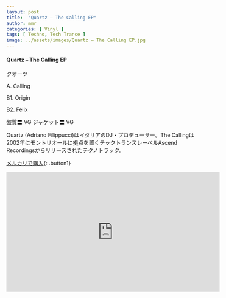 ```yaml
---
layout: post
title:  "Quartz – The Calling EP"
author: mmr
categories: [ Vinyl ]
tags: [ Techno, Tech Trance ]
image: ../assets/images/Quartz – The Calling EP.jpg
---
```


#### Quartz – The Calling EP

クオーツ

A. Calling

B1. Origin

B2. Felix

盤質〓 VG
ジャケット〓 VG

Quartz (Adriano Filippucci)はイタリアのDJ・プロデューサー。The Callingは2002年にモントリオールに拠点を置くテックトランスレーベルAscend Recordingsからリリースされたテクノトラック。


[メルカリで購入](https://jp.mercari.com/item/m34400004897?afid=6142608987){: .button1}



<iframe width="560" height="315" src="https://www.youtube.com/embed/YA-NLVIyWhc?si=cOTTIL5R1NwqZPsp" title="YouTube video player" frameborder="0" allow="accelerometer; autoplay; clipboard-write; encrypted-media; gyroscope; picture-in-picture; web-share" referrerpolicy="strict-origin-when-cross-origin" allowfullscreen></iframe>
